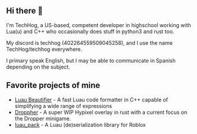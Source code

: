 ## Hi there 👋

I'm TechHog, a US-based, competent developer in highschool working with Lua(u) and C++ who occasionally does stuff in python3 and rust too.

My discord is techhog (402264559509045258), and I use the name TechHog/techhog everywhere.

I primary speak English, but I may be able to communicate in Spanish depending on the subject.

## Favorite projects of mine

* [Luau Beautifier](https://github.com/TechHog8984/luau_beautifier) - A fast Luau code formatter in C++ capable of simplifying a wide range of expressions
* [Droppher](https://github.com/TechHog8984/droppher) - A super WIP Hypixel overlay in rust with a current focus on the Dropper minigame.
* [luau_pack](https://github.com/TechHog8984/roblox_pack.luau) - A Luau (de)serialization library for Roblox
